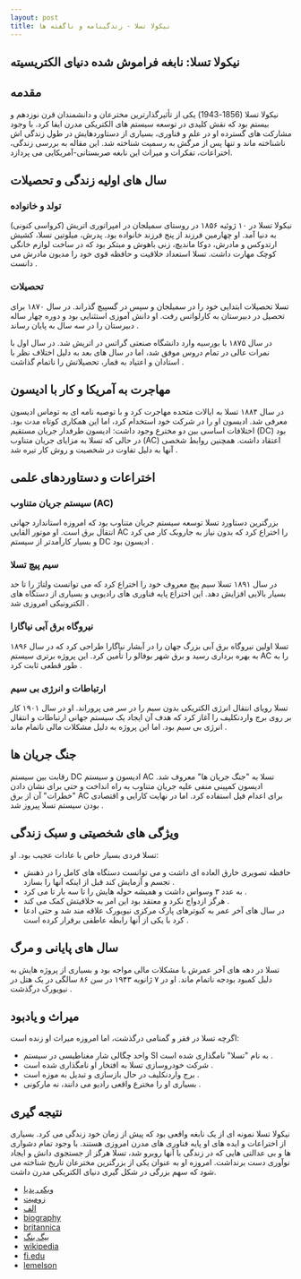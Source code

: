 ```yaml
---
layout: post
title: نیکولا تسلا - زندگینامه و ناگفته ها
---
```


## نیکولا تسلا: نابغه فراموش شده دنیای الکتریسیته

## مقدمه
نیکولا تسلا (1856-1943) یکی از تأثیرگذارترین مخترعان و دانشمندان قرن نوزدهم و بیستم بود که نقش کلیدی در توسعه سیستم های الکتریکی مدرن ایفا کرد. با وجود مشارکت های گسترده او در علم و فناوری، بسیاری از دستاوردهایش در طول زندگی اش ناشناخته ماند و تنها پس از مرگش به رسمیت شناخته شد. این مقاله به بررسی زندگی، اختراعات، تفکرات و میراث این نابغه صربستانی-آمریکایی می پردازد.

## سال های اولیه زندگی و تحصیلات

### تولد و خانواده
نیکولا تسلا در ۱۰ ژوئیه ۱۸۵۶ در روستای سمیلجان در امپراتوری اتریش (کرواسی کنونی) به دنیا آمد. او چهارمین فرزند از پنج فرزند خانواده بود. پدرش، میلوتین تسلا، کشیش ارتدوکس و مادرش، دوکا ماندیچ، زنی باهوش و مبتکر بود که در ساخت لوازم خانگی کوچک مهارت داشت. تسلا استعداد خلاقیت و حافظه قوی خود را مدیون مادرش می دانست .

### تحصیلات
تسلا تحصیلات ابتدایی خود را در سمیلجان و سپس در گسپیچ گذراند. در سال ۱۸۷۰ برای تحصیل در دبیرستان به کارلواتس رفت. او دانش آموزی استثنایی بود و دوره چهار ساله دبیرستان را در سه سال به پایان رساند .

در سال ۱۸۷۵ با بورسیه وارد دانشگاه صنعتی گراتس در اتریش شد. در سال اول با نمرات عالی در تمام دروس موفق شد، اما در سال های بعد به دلیل اختلاف نظر با استادان و اعتیاد به قمار، تحصیلاتش را ناتمام گذاشت .

## مهاجرت به آمریکا و کار با ادیسون

در سال ۱۸۸۴ تسلا به ایالات متحده مهاجرت کرد و با توصیه نامه ای به توماس ادیسون معرفی شد. ادیسون او را در شرکت خود استخدام کرد، اما این همکاری کوتاه مدت بود. اختلافات اساسی بین دو مخترع وجود داشت: ادیسون طرفدار جریان مستقیم (DC) بود در حالی که تسلا به مزایای جریان متناوب (AC) اعتقاد داشت. همچنین روابط شخصی آنها به دلیل تفاوت در شخصیت و روش کار تیره شد .

## اختراعات و دستاوردهای علمی

### سیستم جریان متناوب (AC)
بزرگترین دستاورد تسلا توسعه سیستم جریان متناوب بود که امروزه استاندارد جهانی انتقال برق است. او موتور القایی AC را اختراع کرد که بدون نیاز به جاروبک کار می کرد و بسیار کارآمدتر از سیستم DC ادیسون بود .

### سیم پیچ تسلا
در سال ۱۸۹۱ تسلا سیم پیچ معروف خود را اختراع کرد که می توانست ولتاژ را تا حد بسیار بالایی افزایش دهد. این اختراع پایه فناوری های رادیویی و بسیاری از دستگاه های الکترونیکی امروزی شد .

### نیروگاه برق آبی نیاگارا
تسلا اولین نیروگاه برق آبی بزرگ جهان را در آبشار نیاگارا طراحی کرد که در سال ۱۸۹۶ به بهره برداری رسید و برق شهر بوفالو را تأمین کرد. این پروژه برتری سیستم AC را به طور قطعی ثابت کرد .

### ارتباطات و انرژی بی سیم
تسلا رویای انتقال انرژی الکتریکی بدون سیم را در سر می پروراند. او در سال ۱۹۰۱ کار بر روی برج واردنکلیف را آغاز کرد که هدف آن ایجاد یک سیستم جهانی ارتباطات و انتقال انرژی بی سیم بود. اما این پروژه به دلیل مشکلات مالی ناتمام ماند .

## جنگ جریان ها

رقابت بین سیستم DC ادیسون و سیستم AC تسلا به "جنگ جریان ها" معروف شد. ادیسون کمپینی منفی علیه جریان متناوب به راه انداخت و حتی برای نشان دادن "خطرات" آن از برق AC برای اعدام فیل استفاده کرد. اما در نهایت کارایی و اقتصادی بودن سیستم تسلا پیروز شد .

## ویژگی های شخصیتی و سبک زندگی

تسلا فردی بسیار خاص با عادات عجیب بود. او:
- حافظه تصویری خارق العاده ای داشت و می توانست دستگاه های کامل را در ذهنش تجسم و آزمایش کند قبل از اینکه آنها را بسازد .
- به عدد ۳ وسواس داشت و همیشه حوله هایش را تا سه بار تا می کرد .
- هرگز ازدواج نکرد و معتقد بود این امر به خلاقیتش کمک می کند .
- در سال های آخر عمر به کبوترهای پارک مرکزی نیویورک علاقه مند شد و حتی ادعا کرد با یکی از آنها رابطه عاطفی برقرار کرده است .

## سال های پایانی و مرگ

تسلا در دهه های آخر عمرش با مشکلات مالی مواجه بود و بسیاری از پروژه هایش به دلیل کمبود بودجه ناتمام ماند. او در ۷ ژانویه ۱۹۴۳ در سن ۸۶ سالگی در یک هتل در نیویورک درگذشت .

## میراث و یادبود

اگرچه تسلا در فقر و گمنامی درگذشت، اما امروزه میراث او زنده است:
- واحد چگالی شار مغناطیسی در سیستم SI به نام "تسلا" نامگذاری شده است .
- شرکت خودروسازی تسلا به افتخار او نامگذاری شده است .
- برج واردنکلیف در حال بازسازی و تبدیل به موزه است .
- بسیاری او را مخترع واقعی رادیو می دانند، نه مارکونی .

## نتیجه گیری

نیکولا تسلا نمونه ای از یک نابغه واقعی بود که پیش از زمان خود زندگی می کرد. بسیاری از اختراعات و ایده های او پایه فناوری های مدرن امروزی هستند. با وجود تمام دشواری ها و بی عدالتی هایی که در زندگی با آنها روبرو شد، تسلا هرگز از جستجوی دانش و ایجاد نوآوری دست برنداشت. امروزه او به عنوان یکی از بزرگترین مخترعان تاریخ شناخته می شود که سهم بزرگی در شکل گیری دنیای الکتریکی مدرن داشت.

- [ویکی پدیا](https://fa.m.wikipedia.org/wiki/%D9%86%DB%8C%DA%A9%D9%88%D9%84%D8%A7_%D8%AA%D8%B3%D9%84%D8%A7)
- [زومیت](https://www.zoomit.ir/featured-articles/223084-nikola-tesla-biography/)
- [الف](https://www.alef.ir/news/4021002049.html)
- [biography](https://www.biography.com/inventors/nikola-tesla)
- [britannica](https://www.britannica.com/biography/Nikola-Tesla)
- [بیگ بنگ](https://bigbangpage.com/science-content/%D9%86%DB%8C%DA%A9%D9%88%D9%84%D8%A7-%D8%AA%D8%B3%D9%84%D8%A7%D8%8C-%D9%86%D8%A7%D8%A8%D8%BA%D9%87-%D8%A7%DB%8C-%D8%AA%D9%85%D8%A7%D9%85-%D8%B9%DB%8C%D8%A7%D8%B1/)
- [wikipedia](https://en.m.wikipedia.org/wiki/Nikola_Tesla)
- [fi.edu](https://fi.edu/en/science-and-education/collection/case-files/nikola-tesla)
- [lemelson](https://lemelson.mit.edu/resources/nikola-tesla)
